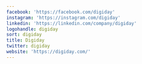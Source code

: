 ```yaml
---
facebook: 'https://facebook.com/digiday'
instagram: 'https://instagram.com/digiday'
linkedin: 'https://linkedin.com/company/digiday'
logohandle: digiday
sort: digiday
title: Digiday
twitter: digiday
website: 'https://digiday.com/'
---
```

